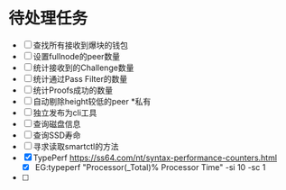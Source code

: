 # 待处理任务

- [ ] 查找所有接收到爆块的钱包
- [ ] 设置fullnode的peer数量
- [ ] 统计接收到的Challenge数量
- [ ] 统计通过Pass Filter的数量
- [ ] 统计Proofs成功的数量
- [ ] 自动剔除height较低的peer *私有
- [ ] 独立发布为cli工具
- [ ] 查询磁盘信息
- [ ] 查询SSD寿命
- [ ] 寻求读取smartctl的方法
- [x] TypePerf https://ss64.com/nt/syntax-performance-counters.html
  - [x] EG:typeperf "Processor(_Total)\% Processor Time" -si 10 -sc 1
- [ ]
